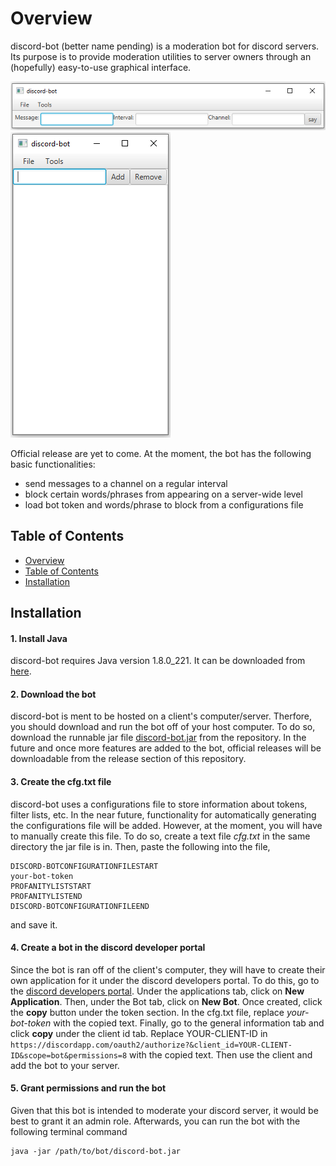 # Overview
discord-bot (better name pending) is a moderation bot for discord servers. Its purpose is to provide moderation utilities to server owners through an (hopefully) easy-to-use graphical interface. 

![say](media/say.png)
![blocker](media/blocker.png)

Official release are yet to come. At the moment, the bot has the following basic functionalities:

- send messages to a channel on a regular interval
- block certain words/phrases from appearing on a server-wide level
- load bot token and words/phrase to block from a configurations file

## Table of Contents

  - [Overview](#overview)
  - [Table of Contents](#table-of-contents)
  - [Installation](#installation)
 
## Installation

#### 1. Install Java

discord-bot requires Java version 1.8.0_221. It can be downloaded from [here](https://www.oracle.com/technetwork/java/javase/downloads/jdk8-downloads-2133151.html).

#### 2. Download the bot

discord-bot is ment to be hosted on a client's computer/server. Therfore, you should download and run the bot off of your host computer. To do so, download the runnable jar file [discord-bot.jar](discord-bot.jar) from the repository. In the future and once more features are added to the bot, official releases will be downloadable from the release section of this repository.

#### 3. Create the cfg.txt file

discord-bot uses a configurations file to store information about tokens, filter lists, etc. In the near future, functionality for automatically generating the configurations file will be added. However, at the moment, you will have to manually create this file. To do so, create a text file <i>cfg.txt</i> in the same directory the jar file is in. Then, paste the following into the file,
```
DISCORD-BOTCONFIGURATIONFILESTART
your-bot-token
PROFANITYLISTSTART
PROFANITYLISTEND
DISCORD-BOTCONFIGURATIONFILEEND
```
and save it.

#### 4. Create a bot in the discord developer portal

Since the bot is ran off of the client's computer, they will have to create their own application for it under the discord developers portal. To do this, go to the [discord developers portal](https://discordapp.com/developers/applications/). Under the applications tab, click on <b>New Application</b>. Then, under the Bot tab, click on <b>New Bot</b>. Once created, click the <b>copy</b> button under the token section. In the cfg.txt file, replace <i>your-bot-token</i> with the copied text. Finally, go to the general information tab and click <b>copy</b> under the client id tab. Replace YOUR-CLIENT-ID in 
`https://discordapp.com/oauth2/authorize?&client_id=YOUR-CLIENT-ID&scope=bot&permissions=8` with the copied text. Then use the client and add the bot to your server.

#### 5. Grant permissions and run the bot

Given that this bot is intended to moderate your discord server, it would be best to grant it an admin role. Afterwards, you can run the bot with the following terminal command
```
java -jar /path/to/bot/discord-bot.jar 
```
